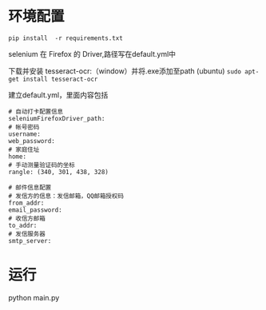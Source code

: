 # 环境配置
`pip install  -r requirements.txt`

selenium 在 Firefox 的 Driver,路径写在default.yml中

下载并安装 tesseract-ocr:（window）并将.exe添加至path
(ubuntu)
`sudo apt-get install tesseract-ocr`

建立default.yml，里面内容包括
```
# 自动打卡配置信息
seleniumFirefoxDriver_path: 
# 帐号密码
username: 
web_password:
# 家庭住址
home: 
# 手动测量验证码的坐标 
rangle: (340, 301, 438, 328)

# 邮件信息配置
# 发信方的信息：发信邮箱，QQ邮箱授权码
from_addr: 
email_password: 
# 收信方邮箱
to_addr: 
# 发信服务器
smtp_server:
```
 # 运行
python main.py
